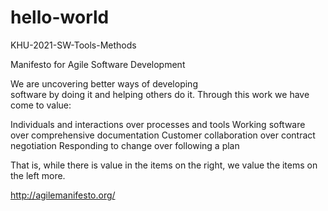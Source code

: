 # hello-world
KHU-2021-SW-Tools-Methods

Manifesto for Agile Software Development



We are uncovering better ways of developing\
software by doing it and helping others do it.
Through this work we have come to value:

Individuals and interactions over processes and tools
Working software over comprehensive documentation
Customer collaboration over contract negotiation
Responding to change over following a plan

That is, while there is value in the items on
the right, we value the items on the left more.

http://agilemanifesto.org/
